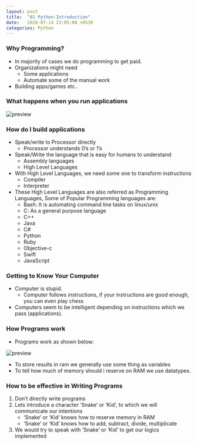 ```yaml
---
layout: post
title:  "01 Python-Introduction"
date:   2020-07-14 23:05:08 +0530
categories: Python
---
```

### Why Programming?
* In majority of cases we do programming to get paid.
* Organizations might need
  * Some applications
  * Automate some of the manual work
* Building apps/games etc..

### What happens when you run applications
![preview](../../../../assets/python01.png)

### How do I build applications
* Speak/write to Processor directly
  * Processor understands 0’s or 1’s
* Speak/Write the language that is easy for humans to understand
  * Assembly languages
  * High Level Languages
* With High Level Languages, we need some one to transform instructions
  * Compiler
  * Interpreter
* These High Level Languages are also referred as Programming Languages, Some of Popular Programming languages are:
  * Bash: It is automating command line tasks on linux/unix
  * C: As a general purpose language
  * C++
  * Java
  * C#
  * Python
  * Ruby
  * Objective-c
  * Swift
  * JavaScript

### Getting to Know Your Computer
* Computer is stupid.
  * Computer follows instructions, if your instructions are good enough, you can even play chess
* Computers seem to be intelligent depending on instructions which we pass (applications).

### How Programs work
* Programs work as shown below:

![preview](../../../../assets/python02.png)
* To store results in ram we generally use some thing as variables
* To tell how much of memory should i reserve on RAM we use datatypes.


### How to be effective in Writing Programs
1. Don’t directly write programs
2. Lets introduce a character ‘Snake’ or ‘Kid’, to which we will communicate our intentions
   * ‘Snake’ or ‘Kid’ knows how to reserve memory in RAM
   * ‘Snake’ or ‘Kid’ knows how to add, subtract, divide, multiplicate
3. We would try to speak with ‘Snake’ or ‘Kid’ to get our logics implemented
